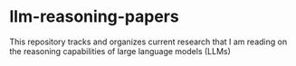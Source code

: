 # llm-reasoning-papers
This repository tracks and organizes current research that I am reading on the reasoning capabilities of large language models (LLMs)
